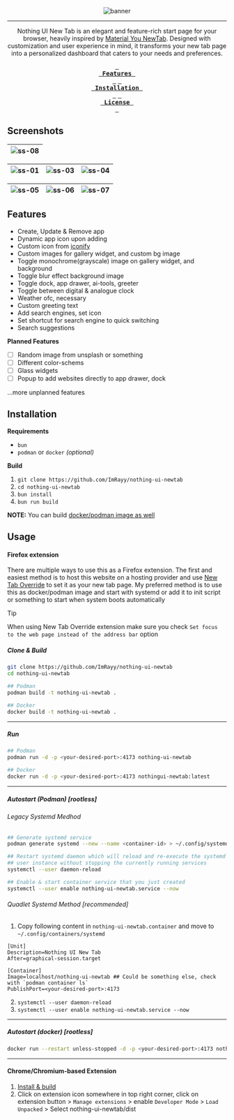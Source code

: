 <div align="center">
<img src="https://ik.imagekit.io/rayshold/projects/nothing-ui-new-tab/banner.png?updatedAt=1735063786358" alt="banner"/> 
<hr/>

<p>Nothing UI New Tab is an elegant and feature-rich start page for your browser, heavily inspired by <a href="https://github.com/XengShi/materialYouNewTab" target="_blank">Material You NewTab</a>. Designed with customization and user experience in mind, it transforms your new tab page into a personalized dashboard that caters to your needs and preferences.</p>

**[<kbd> <br> Features <br> </kbd>](#features)**
**[<kbd> <br> Installation <br> </kbd>](#installation)**
**[<kbd> <br> License <br> </kbd>][License]**

[License]: "https://github.com/ImRayy/nothing-ui-new-tab/blob/main/LICENSE"
</div>

## Screenshots
|![ss-08](https://ik.imagekit.io/rayshold/projects/nothing-ui-new-tab/screenshot-08.png?updatedAt=1735060634920&tr=w-1389%2Ch-692%2Cfo-custom%2Ccm-extract)|
|--|

|![ss-01](https://ik.imagekit.io/rayshold/projects/nothing-ui-new-tab/screenshot-02.png)|![ss-03](https://ik.imagekit.io/rayshold/projects/nothing-ui-new-tab/screenshot-03.png)|![ss-04](https://ik.imagekit.io/rayshold/projects/nothing-ui-new-tab/screenshot-04.png)|
|---|---|---|

|![ss-05](https://ik.imagekit.io/rayshold/projects/nothing-ui-new-tab/screenshot-05.png)|![ss-06](https://ik.imagekit.io/rayshold/projects/nothing-ui-new-tab/screenshot-06.png)|![ss-07](https://ik.imagekit.io/rayshold/projects/nothing-ui-new-tab/screenshot-07.png)|
|---|---|---|

## Features

- Create, Update & Remove app
- Dynamic app icon upon adding
- Custom icon from [iconify](https://icon-sets.iconify.design/)
- Custom images for gallery widget, and custom bg image
- Toggle monochrome(grayscale) image on gallery widget, and background
- Toggle blur effect background image
- Toggle dock, app drawer, ai-tools, greeter
- Toggle between digital & analogue clock
- Weather ofc, necessary
- Custom greeting text
- Add search engines, set icon
- Set shortcut for search engine to quick switching
- Search suggestions

**Planned Features** 
- [ ] Random image from unsplash or something
- [ ] Different color-schems
- [ ] Glass widgets
- [ ] Popup to add websites directly to app drawer, dock

...more unplanned features

## Installation

**Requirements**

- `bun`
- `podman` or `docker` *(optional)*

**Build** 

1. `git clone https://github.com/ImRayy/nothing-ui-newtab`
2. `cd nothing-ui-newtab`
3. `bun install`
4. `bun run build`

**NOTE:** You can build [docker/podman image as well](#step-1) 

## Usage

#### Firefox extension

There are multiple ways to use this as a Firefox extension. The first and easiest method is to host this website on a hosting provider and use [New Tab Override](https://addons.mozilla.org/en-US/firefox/addon/new-tab-override) to set it as your new tab page. My preferred method is to use this as docker/podman image and start with systemd or add it to init script or something to start when system boots automatically

> [!TIP]
> When using New Tab Override extension make sure you check `Set focus to the web page instead of the address bar` option

##### Clone & Build

```sh
git clone https://github.com/ImRayy/nothing-ui-newtab
cd nothing-ui-newtab

## Podman
podman build -t nothing-ui-newtab .

## Docker 
docker build -t nothing-ui-newtab .
```
---

##### Run

```bash
## Podman
podman run -d -p <your-desired-port>:4173 nothing-ui-newtab 

## Docker
docker run -d -p <your-desired-port>:4173 nothingui-newtab:latest
```
---

##### Autostart (Podman) [rootless] 

###### Legacy Systemd Medhod

```bash
## Generate systemd service
podman generate systemd --new --name <container-id> > ~/.config/systemd/user/nothing-ui-newtab.service

## Restart systemd daemon which will reload and re-execute the systemd
## user instance without stopping the currently running services
systemctl --user daemon-reload

## Enable & start container service that you just created
systemctl --user enable nothing-ui-newtab.service --now
```

###### Quadlet Systemd Method [recommended]

1. Copy following content in `nothing-ui-newtab.container` and move to `~/.config/containers/systemd`
```container
[Unit]
Description=Nothing UI New Tab
After=graphical-session.target

[Container]
Image=localhost/nothing-ui-newtab ## Could be something else, check with `podman container ls`
PublishPort=<your-desired-port>:4173
```
2. `systemctl --user daemon-reload`
3. `systemctl --user enable nothing-ui-newtab.service --now`

---

##### Autostart (docker) [rootless]

```bash
docker run --restart unless-stopped -d -p <your-desired-port>:4173 nothingui-newtab:latest
```

___

#### Chrome/Chromium-based Extension

1. [Install & build](#installation)
2. Click on extension icon somewhere in top right corner, click on extension button > `Manage extensions` > enable `Developer Mode`  > `Load Unpacked` > Select nothing-ui-newtab/dist
